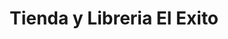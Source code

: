 ---
title: "Tienda y Libreria El Exito"
url: /quetzaltenango/tienda-y-libreria-el-exito/
shop: Lebensmittel
---
